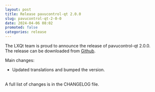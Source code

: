 ```yaml
---
layout: post
title: Release pavucontrol-qt 2.0.0
slug: pavucontrol-qt-2-0-0
date: 2024-04-06 08:02
promoted: false
categories: release
---
```


The LXQt team is proud to announce the release of pavucontrol-qt 2.0.0.
The release can be downloaded from [Github](https://github.com/lxqt/pavucontrol-qt/releases).

Main changes:

 * Updated translations and bumped the version.

<br/>
A full list of changes is in the CHANGELOG file.
<br/>

